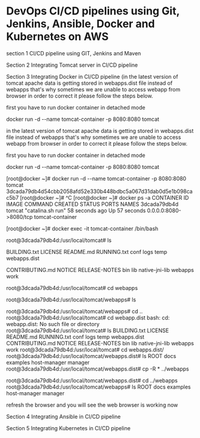 # DevOps CI/CD pipelines using Git, Jenkins, Ansible, Docker and Kubernetes on AWS

section 1 CI/CD pipeline using GIT, Jenkins and Maven 

Section 2 Integrating Tomcat server in CI/CD pipeline 

Section 3 Integrating Docker in CI/CD pipeline 
(in the latest version of tomcat apache data is getting stored in webapps.dist file instead of webapps that's why sometimes we are unable to access webapp from browser in order to correct it please follow the steps below.

first you have to run docker container in detached mode

docker run -d --name tomcat-container -p 8080:8080 tomcat

in the latest version of tomcat apache data is getting stored in webapps.dist file instead of webapps that's why sometimes we are unable to access webapp from browser in order to correct it please follow the steps below.

first you have to run docker container in detached mode 

docker run -d --name tomcat-container -p 8080:8080 tomcat

[root@docker ~]# docker run -d --name tomcat-container -p 8080:8080 tomcat
3dcada79db4d54cbb2058afd52e330b448bdbc5a067d31dab0d5e1b098cac5b7
[root@docker ~]# ^C
[root@docker ~]# docker ps -a
CONTAINER ID        IMAGE               COMMAND             CREATED             STATUS              PORTS                    NAMES
3dcada79db4d        tomcat              "catalina.sh run"   58 seconds ago      Up 57 seconds       0.0.0.0:8080->8080/tcp   tomcat-container

[root@docker ~]# docker exec -it tomcat-container /bin/bash

root@3dcada79db4d:/usr/local/tomcat# ls

BUILDING.txt     LICENSE  README.md      RUNNING.txt  conf  logs            temp     webapps.dist

CONTRIBUTING.md  NOTICE   RELEASE-NOTES  bin          lib   native-jni-lib  webapps  work

root@3dcada79db4d:/usr/local/tomcat# cd webapps

root@3dcada79db4d:/usr/local/tomcat/webapps# ls

root@3dcada79db4d:/usr/local/tomcat/webapps# cd ..
root@3dcada79db4d:/usr/local/tomcat# cd webapp.dist
bash: cd: webapp.dist: No such file or directory
root@3dcada79db4d:/usr/local/tomcat# ls
BUILDING.txt     LICENSE  README.md      RUNNING.txt  conf  logs            temp     webapps.dist
CONTRIBUTING.md  NOTICE   RELEASE-NOTES  bin          lib   native-jni-lib  webapps  work
root@3dcada79db4d:/usr/local/tomcat# cd webapps.dist/
root@3dcada79db4d:/usr/local/tomcat/webapps.dist# ls
ROOT  docs  examples  host-manager  manager
root@3dcada79db4d:/usr/local/tomcat/webapps.dist# cp -R * ../webapps

root@3dcada79db4d:/usr/local/tomcat/webapps.dist# cd ../webapps
root@3dcada79db4d:/usr/local/tomcat/webapps# ls
ROOT  docs  examples  host-manager  manager

refresh the browser and you will see the web browser is working now


Section 4 Integrating Ansible in CI/CD pipeline 

Section 5 Integrating Kubernetes in CI/CD pipeline










